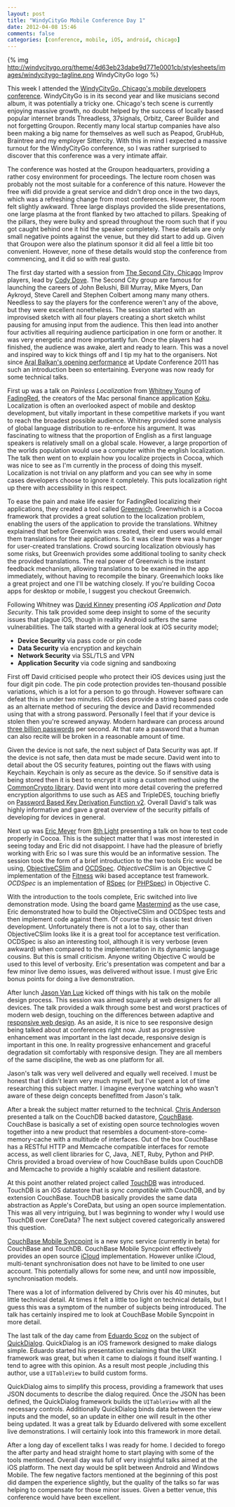 ```yaml
---
layout: post
title: "WindyCityGo Mobile Conference Day 1"
date: 2012-04-08 15:46
comments: false
categories: [conference, mobile, iOS, android, chicago]
---
```


{% img http://windycitygo.org/theme/4d63eb23dabe9d771e0001cb/stylesheets/images/windycitygo-tagline.png WindyCityGo logo %}

This week I attended the [WindyCityGo, Chicago's mobile developers conference](http://windycitygo.org/). WindyCityGo is in its second year and like musicians second album, it was potentially a tricky one. Chicago's tech scene is currently enjoying massive growth, no doubt helped by the success of locally based popular internet brands Threadless, 37signals, Orbitz, Career Builder and not forgetting Groupon. Recently many local startup companies have also been making a big name for themselves as well such as Peapod, GrubHub, Braintree and my employer Sittercity. With this in mind I expected a massive turnout for the WindyCityGo conference, so I was rather surprised to discover that this conference was a very intimate affair.

<!-- more -->

The conference was hosted at the Groupon headquarters, providing a rather cosy environment for proceedings. The lecture room chosen was probably not the most suitable for a conference of this nature. However the free wifi did provide a great service and didn't drop once in the two days, which was a refreshing change from most conferences. However, the room felt slightly awkward. Three large displays provided the slide presentations, one large plasma at the front flanked by two attached to pillars. Speaking of the pillars, they were bulky and spread throughout the room such that if you got caught behind one it hid the speaker completely. These details are only small negative points against the venue, but they did start to add up. Given that Groupon were also the platinum sponsor it did all feel a little bit too convenient. However, none of these details would stop the conference from commencing, and it did so with real gusto.

The first day started with a session from [The Second City, Chicago](http://www.secondcity.com) Improv players, lead by [Cody Dove](http://twitter.com/CodyDove). The Second City group are famous for launching the careers of John Belushi, Bill Murray, Mike Myers, Dan Aykroyd, Steve Carell and Stephen Colbert among many many others. Needless to say the players for the conference weren't any of the above, but they were excellent nonetheless. The session started with an improvised sketch with all four players creating a short sketch whilst pausing for amusing input from the audience. This then lead into another four activities all requiring audience participation in one form or another. It was very energetic and more importantly fun. Once the players had finished, the audience was awake, alert and ready to learn. This was a novel and inspired way to kick things off and I tip my hat to the organisers. Not since [Aral Balkan's opening performance](http://www.youtube.com/watch?v=4NFKSxBas4g&list=PL4850B9F46ADEFBE2&index=1&feature=plpp_video) at Update Conference 2011 has such an introduction been so entertaining. Everyone was now ready for some technical talks.

First up was a talk on _Painless Localization_ from [Whitney Young](http://twitter.com/wbyoung) of [FadingRed](http://fadingred.com), the creators of the Mac personal finance application [Koku](http://itunes.apple.com/us/app/koku/id408895448?mt=12). Localization is often an overlooked aspect of mobile and desktop development, but vitally important in these competitive markets if you want to reach the broadest possible audience. Whitney provided some analysis of global language distribution to re-enforce his argument. It was fascinating to witness that the proportion of English as a first language speakers is relatively small on a global scale. However, a large proportion of the worlds population would use a computer within the english localization. The talk then went on to explain how you localize projects in Cocoa, which was nice to see as I'm currently in the process of doing this myself. Localization is not trivial on any platform and you can see why in some cases developers choose to ignore it completely. This puts localization right up there with accessibility in this respect. 

To ease the pain and make life easier for FadingRed localizing their applications, they created a tool called [Greenwich](https://github.com/fadingred/Greenwich). Greenwhich is a Cocoa framework that provides a great solution to the localization problem, enabling the users of the application to provide the translations. Whitney explained that before Greenwich was created, their end users would email them translations for their applications. So it was clear there was a hunger for user-created translations. Crowd sourcing localization obviously has some risks, but Greenwich provides some additional tooling to sanity check the provided translations. The real power of Greenwich is the instant feedback mechanism, allowing translations to be examined in the app immediately, without having to recompile the binary. Greenwhich looks like a great project and one I'll be watching closely. If you're building Cocoa apps for desktop or mobile, I suggest you checkout Greenwich.

Following Whitney was [David Kinney](http://twitter.com/dlkinney) presenting _iOS Application and Data Security_. This talk provided some deep insight to some of the security issues that plague iOS, though in reality Android suffers the same vulnerabilities. The talk started with a general look at iOS security model;

- __Device Security__ via pass code or pin code
- __Data Security__ via encryption and keychain
- __Network Security__ via SSL/TLS and VPN
- __Application Security__ via code signing and sandboxing

First off David criticised people who protect their iOS devices using just the four digit pin code. The pin code protection provides ten-thousand possible variations, which is a lot for a person to go through. However software can defeat this in under two minutes. iOS does provide a string based pass code as an alternate method of securing the device and David recommended using that with a strong password. Personally I feel that if your device is stolen then you're screwed anyway. Modern hardware can process around [three billion passwords](http://www.elcomsoft.com/eprb.html#gpu) per second. At that rate a password that a human can also recite will be broken in a reasonable amount of time.

Given the device is not safe, the next subject of Data Security was apt. If the device is not safe, then data must be made secure. David went into to detail about the OS security features, pointing out the flaws with using Keychain. Keychain is only as secure as the device. So if sensitive data is being stored then it is best to encrypt it using a custom method using the [CommonCrypto library](https://developer.apple.com/library/mac/#documentation/Darwin/Reference/ManPages/man3/Common%20Crypto.3cc.html#//apple_ref/doc/man/3cc/CommonCrypto). David went into more detail covering the preferred encryption algorithms to use such as AES and TripleDES, touching briefly on [Password Based Key Derivation Function v2](http://en.wikipedia.org/wiki/PBKDF2). Overall David's talk was highly informative and gave a great overview of the security pitfalls of developing for devices in general.

Next up was [Eric Meyer](http://twitter.com/emeyer8thlight) from [8th Light](http://www.8thlight.com/) presenting a talk on how to test code properly in Cocoa. This is the subject matter that I was most interested in seeing today and Eric did not disappoint. I have had the pleasure of briefly working with Eric so I was sure this would be an informative session. The session took the form of a brief introduction to the two tools Eric would be using, [ObjectiveCSlim](https://github.com/ericmeyer/ObjectiveCSlim) and [OCDSpec](https://github.com/paytonrules/OCDSpec). _ObjectiveCSlim_ is an Objective C implementation of the [Fitness](http://fitness.org) wiki based acceptance test framework. _OCDSpec_ is an implementation of [RSpec](http://rspec.info/) (or [PHPSpec](http://www.phpspec.net/)) in Objective C.

With the introduction to the tools complete, Eric switched into live demonstration mode. Using the board game [Mastermind](http://en.wikipedia.org/wiki/Mastermind_\(board_game\)) as the use case, Eric demonstrated how to build the ObjectiveCSlim and OCDSpec tests and then implement code against them. Of course this is classic test driven development. Unfortunately there is not a lot to say, other than ObjectiveCSlim looks like it is a great tool for acceptance test verification. OCDSpec is also an interesting tool, although it is very verbose (even awkward) when compared to the implementation in its dynamic language cousins. But this is small criticism. Anyone writing Objective C would be used to this level of verbosity. Eric's presentation was competent and bar a few minor live demo issues, was delivered without issue. I must give Eric bonus points for doing a live demonstration.

After lunch [Jason Van Lue](http://twitter.com/jasonvanlue) kicked off things with his talk on the mobile design process. This session was aimed squarely at web designers for all devices. The talk provided a walk through some best and worst practices of modern web design, touching on the differences between adaptive and [responsive web design](http://www.alistapart.com/articles/responsive-web-design/). As an aside, it is nice to see responsive design being talked about at conferences right now. Just as progressive enhancement was important in the last decade, responsive design is important in this one. In reality progressive enhancement and graceful degradation sit comfortably with responsive design. They are all members of the same discipline, the web as one platform for all.

Jason's talk was very well delivered and equally well received. I must be honest that I didn't learn very much myself, but I've spent a lot of time researching this subject matter. I imagine everyone watching who wasn't aware of these deign concepts benefitted from Jason's talk.

After a break the subject matter returned to the technical. [Chris Anderson](http://twitter.com/jchris) presented a talk on the CouchDB backed datastore, [CouchBase](http://www.couchbase.com/). CouchBase is basically a set of existing open source technologies woven together into a new product that resembles a document-store-come-memory-cache with a multitude of interfaces. Out of the box CouchBase has a RESTful HTTP and Memcache compatible interfaces for remote access, as well client libraries for C, Java, .NET, Ruby, Python and PHP. Chris provided a broad overview of how CouchBase builds upon CouchDB and Memcache to provide a highly scalable and resilient datastore. 

At this point another related project called [TouchDB](https://github.com/couchbaselabs/TouchDB-iOS) was introduced. TouchDB is an iOS datastore that is _sync compatible_ with CouchDB, and by extension CouchBase. TouchDB basically provides the same data abstraction as Apple's CoreData, but using an open source implementation. This was all very intriguing, but I was beginning to wonder why I would use TouchDB over CoreData? The next subject covered categorically answered this question.

[CouchBase Mobile Syncpoint](http://www.couchbase.com/wiki/display/couchbase/Couchbase+Mobile+Syncpoint) is a new sync service (currently in beta) for CouchBase and TouchDB. CouchBase Mobile Syncpoint effectively provides an open source [iCloud](https://www.icloud.com/) implementation. However unlike iCloud, multi-tenant synchronisation does not have to be limited to one user account. This potentially allows for some new, and until now impossible, synchronisation models.

There was a lot of information delivered by Chris over his 40 minutes, but little technical detail. At times it felt a little too light on technical details, but I guess this was a symptom of the number of subjects being introduced. The talk has certainly inspired me to look at CouchBase Mobile Syncpoint in more detail.

The last talk of the day came from [Eduardo Scoz](http://twitter.com/escoz) on the subject of [QuickDialog](https://github.com/escoz/QuickDialog). QuickDialog is an iOS framework designed to make dialogs simple. Eduardo started his presentation exclaiming that the UIKit framework was great, but when it came to dialogs it found itself wanting. I tend to agree with this opinion. As a result most people ,including this author, use a `UITableView` to build custom forms. 

QuickDialog aims to simplify this process, providing a framework that uses JSON documents to describe the dialog required. Once the JSON has been defined, the QuickDialog framework builds the `UITableView` with all the necessary controls. Additionally QuickDialog binds data between the view inputs and the model, so an update in either one will result in the other being updated. It was a great talk by Eduardo delivered with some excellent live demonstrations. I will certainly look into this framework in more detail.

After a long day of excellent talks I was ready for home. I decided to forego the after party and head straight home to start playing with some of the tools mentioned. Overall day was full of very insightful talks aimed at the iOS platform. The next day would be split between Android and Windows Mobile. The few negative factors mentioned at the beginning of this post did dampen the experience slightly, but the quality of the talks so far was helping to compensate for those minor issues. Given a better venue, this conference would have been excellent.